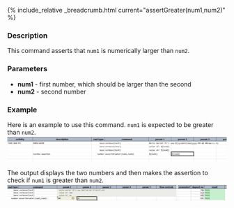 {% include_relative _breadcrumb.html current="assertGreater(num1,num2)" %}


### Description
This command asserts that `num1` is numerically larger than `num2`.


### Parameters
- **num1** - first number, which should be larger than the second
- **num2** - second number


### Example
Here is an example to use this command. `num1` is expected to be greater than `num2`.<br/>
![](image/assertGreater_01.png)

The output displays the two numbers and then makes the assertion to check if `num1` is greater than `num2`.
![](image/assertGreater_02.png)
